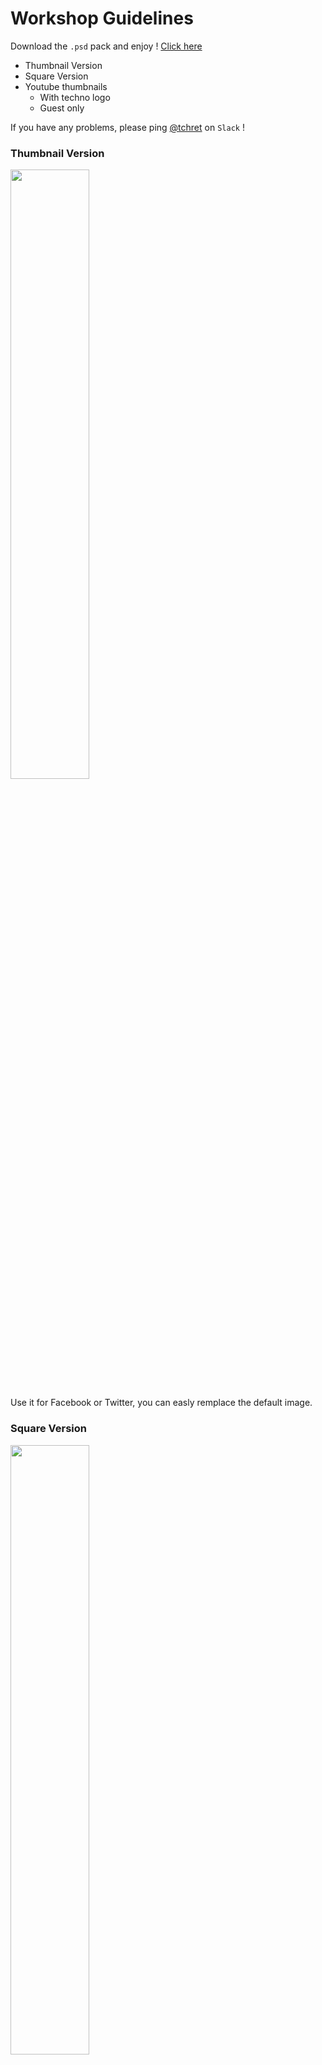 # Workshop Guidelines

Download the `.psd` pack and enjoy ! [Click here](https://github.com/lewagon/design/raw/master/guidelines/workshop/psd_pack.zip)

- Thumbnail Version
- Square Version
- Youtube thumbnails
  - With techno logo
  - Guest only

If you have any problems, please ping [@tchret](http://twitter.com/tchret) on `Slack` !

### Thumbnail Version
<img src='https://github.com/lewagon/design/raw/master/guidelines/workshop/example/template_guest_thumbnail.jpg' width='50%'>

Use it for Facebook or Twitter, you can easly remplace the default image.

### Square Version

<img src='https://github.com/lewagon/design/raw/master/guidelines/workshop/example/template_guest_square.jpg' width="50%">

It's just a square version. Use it for everything you want

### Youtube Thumbnails

#### With techno logo

<img src='https://github.com/lewagon/design/raw/master/guidelines/workshop/example/youtube/thumbnail_guest_with_techno.jpg' width='200px'>

#### Guest only

<img src='https://raw.githubusercontent.com/lewagon/design/master/guidelines/workshop/example/youtube/thumbnail_guest_without_techno.jpg' width='200px' >



